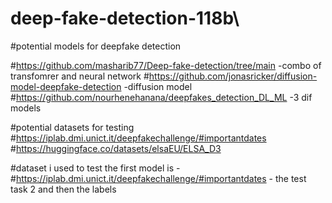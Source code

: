 # deep-fake-detection-118b\

#potential models for deepfake detection

#https://github.com/masharib77/Deep-fake-detection/tree/main  -combo of transfomrer and neural network
#https://github.com/jonasricker/diffusion-model-deepfake-detection -diffusion model
#https://github.com/nourhenehanana/deepfakes_detection_DL_ML -3 dif models

#potential datasets for testing
#https://iplab.dmi.unict.it/deepfakechallenge/#importantdates
#https://huggingface.co/datasets/elsaEU/ELSA_D3

#dataset i used to test the first model is - #https://iplab.dmi.unict.it/deepfakechallenge/#importantdates - the test task 2 and then the labels
